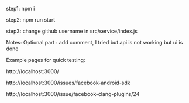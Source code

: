 
step1:
npm i

step2:
npm run start

step3:
change github username in src/service/index.js

Notes:
Optional part : add comment, I tried but api is not working but ui is done


Example pages for quick testing:

http://localhost:3000/

http://localhost:3000/issues/facebook-android-sdk

http://localhost:3000/issue/facebook-clang-plugins/24

